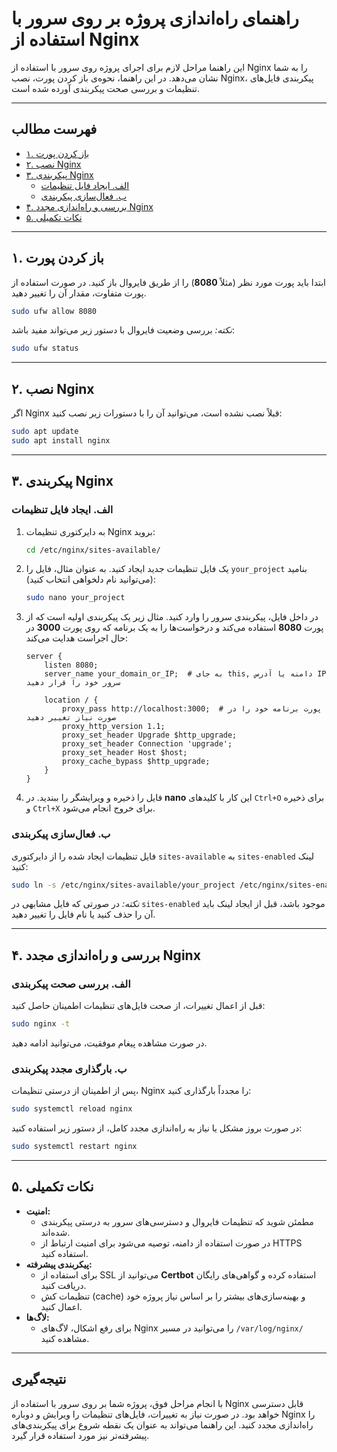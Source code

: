 # راهنمای راه‌اندازی پروژه بر روی سرور با استفاده از Nginx

این راهنما مراحل لازم برای اجرای پروژه روی سرور با استفاده از Nginx را به شما نشان می‌دهد. در این راهنما، نحوه‌ی باز کردن پورت، نصب Nginx، پیکربندی فایل‌های تنظیمات و بررسی صحت پیکربندی آورده شده است.

---

## فهرست مطالب

- [۱. باز کردن پورت](#۱-باز-کردن-پورت)
- [۲. نصب Nginx](#۲-نصب-nginx)
- [۳. پیکربندی Nginx](#۳-پیکربندی-nginx)
  - [الف. ایجاد فایل تنظیمات](#الف-ایجاد-فایل-تنظیمات)
  - [ب. فعال‌سازی پیکربندی](#ب-فعال‌سازی-پیکربندی)
- [۴. بررسی و راه‌اندازی مجدد Nginx](#۴-بررسی-و-راه‌اندازی-مجدد-nginx)
- [۵. نکات تکمیلی](#۵-نکات-تکمیلی)

---

## ۱. باز کردن پورت

ابتدا باید پورت مورد نظر (مثلاً **8080**) را از طریق فایروال باز کنید. در صورت استفاده از پورت متفاوت، مقدار آن را تغییر دهید.

```bash
sudo ufw allow 8080
```

*نکته:* بررسی وضعیت فایروال با دستور زیر می‌تواند مفید باشد:
```bash
sudo ufw status
```

---

## ۲. نصب Nginx

اگر Nginx قبلاً نصب نشده است، می‌توانید آن را با دستورات زیر نصب کنید:

```bash
sudo apt update
sudo apt install nginx
```

---

## ۳. پیکربندی Nginx

### الف. ایجاد فایل تنظیمات

1. به دایرکتوری تنظیمات Nginx بروید:
   ```bash
   cd /etc/nginx/sites-available/
   ```

2. یک فایل تنظیمات جدید ایجاد کنید. به عنوان مثال، فایل را `your_project` بنامید (می‌توانید نام دلخواهی انتخاب کنید):
   ```bash
   sudo nano your_project
   ```

3. در داخل فایل، پیکربندی سرور را وارد کنید. مثال زیر یک پیکربندی اولیه است که از پورت **8080** استفاده می‌کند و درخواست‌ها را به یک برنامه که روی پورت **3000** در حال اجراست هدایت می‌کند:

   ```nginx
   server {
       listen 8080;
       server_name your_domain_or_IP;  # به جای this, دامنه یا آدرس IP سرور خود را قرار دهید

       location / {
           proxy_pass http://localhost:3000;  # پورت برنامه خود را در صورت نیاز تغییر دهید
           proxy_http_version 1.1;
           proxy_set_header Upgrade $http_upgrade;
           proxy_set_header Connection 'upgrade';
           proxy_set_header Host $host;
           proxy_cache_bypass $http_upgrade;
       }
   }
   ```

4. فایل را ذخیره و ویرایشگر را ببندید. در **nano** این کار با کلیدهای `Ctrl+O` برای ذخیره و `Ctrl+X` برای خروج انجام می‌شود.

### ب. فعال‌سازی پیکربندی

فایل تنظیمات ایجاد شده را از دایرکتوری `sites-available` به `sites-enabled` لینک کنید:

```bash
sudo ln -s /etc/nginx/sites-available/your_project /etc/nginx/sites-enabled/
```

*نکته:* در صورتی که فایل مشابهی در `sites-enabled` موجود باشد، قبل از ایجاد لینک باید آن را حذف کنید یا نام فایل را تغییر دهید.

---

## ۴. بررسی و راه‌اندازی مجدد Nginx

### الف. بررسی صحت پیکربندی

قبل از اعمال تغییرات، از صحت فایل‌های تنظیمات اطمینان حاصل کنید:

```bash
sudo nginx -t
```

در صورت مشاهده پیغام موفقیت، می‌توانید ادامه دهید.

### ب. بارگذاری مجدد پیکربندی

پس از اطمینان از درستی تنظیمات، Nginx را مجدداً بارگذاری کنید:

```bash
sudo systemctl reload nginx
```

در صورت بروز مشکل یا نیاز به راه‌اندازی مجدد کامل، از دستور زیر استفاده کنید:

```bash
sudo systemctl restart nginx
```

---

## ۵. نکات تکمیلی

- **امنیت:**  
  - مطمئن شوید که تنظیمات فایروال و دسترسی‌های سرور به درستی پیکربندی شده‌اند.
  - در صورت استفاده از دامنه، توصیه می‌شود برای امنیت ارتباط از HTTPS استفاده کنید.  
- **پیکربندی پیشرفته:**  
  - برای استفاده از SSL می‌توانید از **Certbot** استفاده کرده و گواهی‌های رایگان دریافت کنید.
  - تنظیمات کش (cache) و بهینه‌سازی‌های بیشتر را بر اساس نیاز پروژه خود اعمال کنید.
- **لاگ‌ها:**  
  - برای رفع اشکال، لاگ‌های Nginx را می‌توانید در مسیر `/var/log/nginx/` مشاهده کنید.

---

## نتیجه‌گیری

با انجام مراحل فوق، پروژه شما بر روی سرور با استفاده از Nginx قابل دسترسی خواهد بود. در صورت نیاز به تغییرات، فایل‌های تنظیمات را ویرایش و دوباره Nginx را راه‌اندازی مجدد کنید. این راهنما می‌تواند به عنوان یک نقطه شروع برای پیکربندی‌های پیشرفته‌تر نیز مورد استفاده قرار گیرد.

